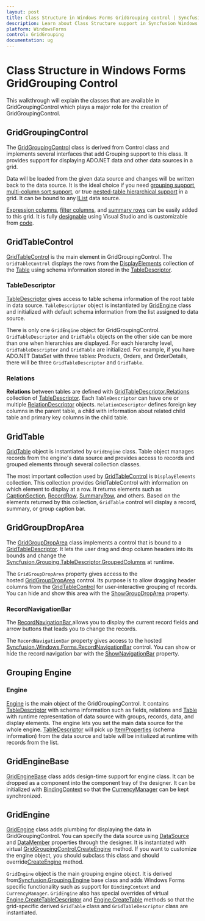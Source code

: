 ```yaml
---
layout: post
title: Class Structure in Windows Forms GridGrouping control | Syncfusion
description: Learn about Class Structure support in Syncfusion Windows Forms GridGrouping control, its elements and more details.
platform: WindowsForms
control: GridGrouping
documentation: ug
---
```


# Class Structure in Windows Forms GridGrouping Control
This walkthrough will explain the classes that are available in GridGroupingControl which plays a major role for the creation of GridGroupingControl.

## GridGroupingControl
The [GridGroupingControl](https://help.syncfusion.com/cr/windowsforms/Syncfusion.Windows.Forms.Grid.Grouping.GridGroupingControl.html) class is derived from Control class and implements several interfaces that add Grouping support to this class. It provides support for displaying ADO.NET data and other data sources in a grid. 

Data will be loaded from the given data source and changes will be written back to the data source. It is the ideal choice if you need [grouping support](https://help.syncfusion.com/windowsforms/gridgrouping/grouping), [multi-column sort support](https://help.syncfusion.com/windowsforms/gridgrouping/sorting#multi-column-sorting), or true [nested-table hierarchical support](https://help.syncfusion.com/windowsforms/gridgrouping/relations-and-hierarchy) in a grid. It can be bound to any [IList](https://docs.microsoft.com/en-us/dotnet/api/system.collections.ilist?redirectedfrom=MSDN&view=net-5.0) data source. 

[Expression columns](https://help.syncfusion.com/windowsforms/gridgrouping/expression-fields), [filter columns](https://help.syncfusion.com/windowsforms/gridgrouping/data-representation#filters-and-expressions), and [summary rows](https://help.syncfusion.com/windowsforms/gridgrouping/summaries) can be easily added to this grid. It is fully [designable](https://help.syncfusion.com/windowsforms/gridgrouping/getting-started#through-designer) using Visual Studio and is customizable from [code](https://help.syncfusion.com/windowsforms/gridgrouping/getting-started#through-code).

## GridTableControl
[GridTableControl](https://help.syncfusion.com/cr/windowsforms/Syncfusion.Windows.Forms.Grid.Grouping.GridTableControl.html#) is the main element in GridGroupingControl. The `GridTableControl` displays the rows from the [DisplayElements](https://help.syncfusion.com/cr/windowsforms/Syncfusion.Grouping.Table.html#Syncfusion_Grouping_Table_DisplayElements) collection of the [Table](https://help.syncfusion.com/cr/windowsforms/Syncfusion.Windows.Forms.Grid.Grouping.GridGroupingControl.html#Syncfusion_Windows_Forms_Grid_Grouping_GridGroupingControl_Table) using schema information stored in the [TableDescriptor](https://help.syncfusion.com/cr/windowsforms/Syncfusion.Windows.Forms.Grid.Grouping.GridGroupingControl.html#Syncfusion_Windows_Forms_Grid_Grouping_GridGroupingControl_TableDescriptor).

### TableDescriptor
[TableDescriptor](https://help.syncfusion.com/cr/windowsforms/Syncfusion.Grouping.TableDescriptor.html#) gives access to table schema information of the root table in data source. `TableDescriptor` object is instantiated by [GridEngine](https://help.syncfusion.com/cr/windowsforms/Syncfusion.Windows.Forms.Grid.Grouping.GridEngine.html#) class and initialized with default schema information from the list assigned to data source.

There is only one `GridEngine` object for GridGroupingControl. `GridTableDescriptor` and `GridTable` objects on the other side can be more than one when hierarchies are displayed. For each hierarchy level, `GridTableDescriptor` and `GridTable` are initialized. For example, if you have ADO.NET DataSet with three tables: Products, Orders, and OrderDetails, there will be three `GridTableDescriptor` and `GridTable`.

### Relations
**Relations** between tables are defined with [GridTableDescriptor.Relations](https://help.syncfusion.com/cr/windowsforms/Syncfusion.Windows.Forms.Grid.Grouping.GridTableDescriptor.html#Syncfusion_Windows_Forms_Grid_Grouping_GridTableDescriptor_Relations) collection of [TableDescriptor](https://help.syncfusion.com/cr/windowsforms/Syncfusion.Grouping.TableDescriptor.html#). Each `TableDescriptor` can have one or multiple [RelationDescriptor](https://help.syncfusion.com/cr/windowsforms/Syncfusion.Windows.Forms.Grid.Grouping.GridRelationDescriptor.html#) objects. `RelationDescriptor` defines foreign key columns in the parent table, a child with information about related child table and primary key columns in the child table.

## GridTable
[GridTable](https://help.syncfusion.com/cr/windowsforms/Syncfusion.Windows.Forms.Grid.Grouping.GridTable.html#) object is instantiated by `GridEngine` class. Table object manages records from the engine's data source and provides access to records and grouped elements through several collection classes. 

The most important collection used by [GridTableControl](https://help.syncfusion.com/cr/windowsforms/Syncfusion.Windows.Forms.Grid.Grouping.GridTableControl.html) is `DisplayElements` collection. This collection provides GridTableControl with information on which element to display at a row. It returns elements such as [CaptionSection](https://help.syncfusion.com/cr/windowsforms/Syncfusion.Windows.Forms.Grid.Grouping.GridCaptionSection.html#), [RecordRow](https://help.syncfusion.com/cr/windowsforms/Syncfusion.Windows.Forms.Grid.Grouping.GridRecord.html#), [SummaryRow](https://help.syncfusion.com/cr/windowsforms/Syncfusion.Windows.Forms.Grid.Grouping.GridSummaryRow.html#), and others. Based on the elements returned by this collection, `GridTable` control will display a record, summary, or group caption bar.

## GridGroupDropArea
The [GridGroupDropArea](https://help.syncfusion.com/cr/windowsforms/Syncfusion.Windows.Forms.Grid.Grouping.GridGroupDropArea.html#) class implements a control that is bound to a [GridTableDescriptor](https://help.syncfusion.com/cr/windowsforms/Syncfusion.Windows.Forms.Grid.Grouping.GridTableDescriptor.html#). It lets the user drag and drop column headers into its bounds and change the [Syncfusion.Grouping.TableDescriptor.GroupedColumns](https://help.syncfusion.com/cr/windowsforms/Syncfusion.Grouping.TableDescriptor.html#Syncfusion_Grouping_TableDescriptor_GroupedColumns) at runtime.

The `GridGroupDropArea` property gives access to the hosted [GridGroupDropArea](https://help.syncfusion.com/windowsforms/gridgrouping/data-representation#grouping) control. Its purpose is to allow dragging header columns from the [GridTableControl](https://help.syncfusion.com/cr/windowsforms/Syncfusion.Windows.Forms.Grid.Grouping.GridTableControl.html#) for user-interactive grouping of records. You can hide and show this area with the [ShowGroupDropArea](https://help.syncfusion.com/cr/windowsforms/Syncfusion.Windows.Forms.Grid.Grouping.GridGroupingControl.html#Syncfusion_Windows_Forms_Grid_Grouping_GridGroupingControl_ShowGroupDropArea) property.

### RecordNavigationBar
The [RecordNavigationBar ](https://help.syncfusion.com/windowsforms/gridgrouping/navigation-bar)allows you to display the current record fields and arrow buttons that leads you to change the records.

The `RecordNavigationBar` property gives access to the hosted [Syncfusion.Windows.Forms.RecordNavigationBar](https://help.syncfusion.com/cr/windowsforms/Syncfusion.Windows.Forms.RecordNavigationBar.html) control. You can show or hide the record navigation bar with the [ShowNavigationBar](https://help.syncfusion.com/cr/windowsforms/Syncfusion.Windows.Forms.Grid.Grouping.GridGroupingControl.html#Syncfusion_Windows_Forms_Grid_Grouping_GridGroupingControl_ShowNavigationBar) property.

## Grouping Engine

### Engine
[Engine](https://help.syncfusion.com/cr/windowsforms/Syncfusion.Grouping.Engine.html#) is the main object of the GridGroupingControl. It contains [TableDescriptor](https://help.syncfusion.com/cr/windowsforms/Syncfusion.Grouping.TableDescriptor.html#) with schema information such as fields, relations and [Table](https://help.syncfusion.com/cr/windowsforms/Syncfusion.Grouping.Table.html#) with runtime representation of data source with groups, records, data, and display elements. The engine lets you set the main data source for the whole engine. [TableDescriptor](https://help.syncfusion.com/cr/windowsforms/Syncfusion.Grouping.TableDescriptor.html#) will pick up [ItemProperties](https://help.syncfusion.com/cr/windowsforms/Syncfusion.Grouping.TableDescriptor.html#Syncfusion_Grouping_TableDescriptor_ItemProperties) (schema information) from the data source and table will be initialized at runtime with records from the list.

## GridEngineBase
[GridEngineBase](https://help.syncfusion.com/cr/windowsforms/Syncfusion.Windows.Forms.Grid.Grouping.GridEngineBase.html#) class adds design-time support for engine class. It can be dropped as a component into the component tray of the designer. It can be initialized with [BindingContext](https://help.syncfusion.com/cr/windowsforms/Syncfusion.Windows.Forms.Grid.Grouping.GridEngineBase.html#Syncfusion_Windows_Forms_Grid_Grouping_GridEngineBase_BindingContext) so that the [CurrencyManager](https://help.syncfusion.com/cr/windowsforms/Syncfusion.Windows.Forms.Grid.Grouping.GridEngineBase.html#Syncfusion_Windows_Forms_Grid_Grouping_GridEngineBase_CurrencyManager) can be kept synchronized. 

## GridEngine
[GridEngine](https://help.syncfusion.com/cr/windowsforms/Syncfusion.Windows.Forms.Grid.Grouping.GridEngine.html#) class adds plumbing for displaying the data in GridGroupingControl. You can specify the data source using [DataSource](https://help.syncfusion.com/cr/windowsforms/Syncfusion.Windows.Forms.Grid.Grouping.GridGroupingControl.html#Syncfusion_Windows_Forms_Grid_Grouping_GridGroupingControl_DataSource) and [DataMember](https://help.syncfusion.com/cr/windowsforms/Syncfusion.Windows.Forms.Grid.Grouping.GridGroupingControl.html#Syncfusion_Windows_Forms_Grid_Grouping_GridGroupingControl_DataMember) properties through the designer. It is instantiated with virtual [GridGroupingControl.CreateEngine](https://help.syncfusion.com/cr/windowsforms/Syncfusion.Windows.Forms.Grid.Grouping.GridGroupingControl.html#Syncfusion_Windows_Forms_Grid_Grouping_GridGroupingControl_CreateEngine) method. If you want to customize the engine object, you should subclass this class and should override[CreateEngine](https://help.syncfusion.com/cr/windowsforms/Syncfusion.Windows.Forms.Grid.Grouping.GridGroupingControl.html#Syncfusion_Windows_Forms_Grid_Grouping_GridGroupingControl_CreateEngine) method.

`GridEngine` object is the main grouping engine object. It is derived from[Syncfusion.Grouping.Engine](https://help.syncfusion.com/cr/windowsforms/Syncfusion.Grouping.Engine.html#) base class and adds Windows Forms specific functionality such as support for `BindingContext` and `CurrencyManager`. `GridEngine` also has special overrides of virtual [Engine.CreateTableDescriptor](https://help.syncfusion.com/cr/windowsforms/Syncfusion.Grouping.Engine.html#Syncfusion_Grouping_Engine_CreateTableDescriptor_Syncfusion_Grouping_RelationDescriptor_) and [Engine.CreateTable](https://help.syncfusion.com/cr/windowsforms/Syncfusion.Grouping.Engine.html#Syncfusion_Grouping_Engine_CreateTable_Syncfusion_Grouping_TableDescriptor_) methods so that the grid-specific derived `GridTable` class and `GridTableDescriptor` class are instantiated.
